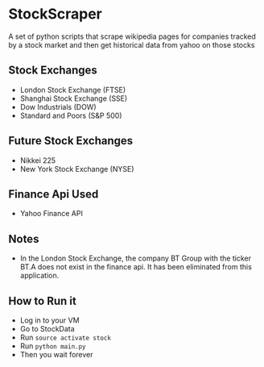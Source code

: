 # StockScraper
A set of python scripts that scrape wikipedia pages for companies tracked by a stock market and then get historical data from yahoo on those stocks

## Stock Exchanges
* London Stock Exchange (FTSE)
* Shanghai Stock Exchange (SSE)
* Dow Industrials (DOW)
* Standard and Poors (S&P 500)

## Future Stock Exchanges
* Nikkei 225
* New York Stock Exchange (NYSE)

## Finance Api Used
* Yahoo Finance API

## Notes
* In the London Stock Exchange, the company BT Group with the ticker BT.A does not exist in the finance api. It has been eliminated from this application.

## How to Run it
* Log in to your VM
* Go to StockData
* Run `source activate stock`
* Run `python main.py`
* Then you wait forever 
